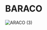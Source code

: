 # BARACO
![ARACO (3)](https://github.com/user-attachments/assets/6f776eed-ec9e-47a2-b91a-0336f1500e9d)

